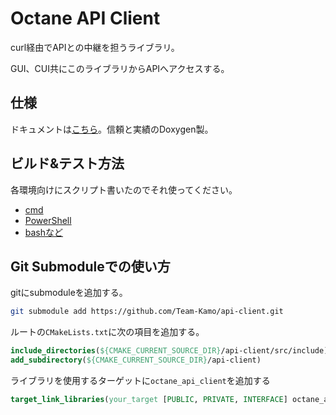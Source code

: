 # Octane API Client

curl経由でAPIとの中継を担うライブラリ。

GUI、CUI共にこのライブラリからAPIへアクセスする。

## 仕様

ドキュメントは[こちら](./docs/index.html)。信頼と実績のDoxygen製。

## ビルド&テスト方法

各環境向けにスクリプト書いたのでそれ使ってください。

- [cmd](./build.bat)
- [PowerShell](./build.ps1)
- [bashなど](./build.sh)

## Git Submoduleでの使い方

gitにsubmoduleを追加する。

```sh
git submodule add https://github.com/Team-Kamo/api-client.git
```

ルートの`CMakeLists.txt`に次の項目を追加する。

```cmake
include_directories(${CMAKE_CURRENT_SOURCE_DIR}/api-client/src/include)
add_subdirectory(${CMAKE_CURRENT_SOURCE_DIR}/api-client)
```

ライブラリを使用するターゲットに`octane_api_client`を追加する

```cmake
target_link_libraries(your_target [PUBLIC, PRIVATE, INTERFACE] octane_api_client)
```
